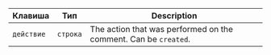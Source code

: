 | Клавиша    | Тип      | Description                                                     |
| ---------- | -------- | --------------------------------------------------------------- |
| `действие` | `строка` | The action that was performed on the comment. Can be `created`. |